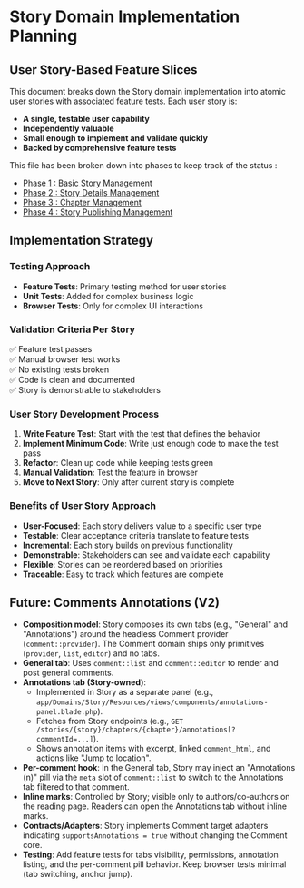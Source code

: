 # Story Domain Implementation Planning

## User Story-Based Feature Slices

This document breaks down the Story domain implementation into atomic user stories with associated feature tests. Each
user story is:

- **A single, testable user capability**
- **Independently valuable**
- **Small enough to implement and validate quickly**
- **Backed by comprehensive feature tests**

This file has been broken down into phases to keep track of the status :

- [Phase 1 : Basic Story Management](./Story_Implementation_Planning_Phase1.md)
- [Phase 2 : Story Details Management](./Story_Implementation_Planning_Phase2.md)
- [Phase 3 : Chapter Management](./Story_Implementation_Planning_Phase3.md)
- [Phase 4 : Story Publishing Management](./Story_Implementation_Planning_Phase4.md)

## Implementation Strategy

### **Testing Approach**

- **Feature Tests**: Primary testing method for user stories
- **Unit Tests**: Added for complex business logic
- **Browser Tests**: Only for complex UI interactions

### **Validation Criteria Per Story**

✅ Feature test passes  
✅ Manual browser test works  
✅ No existing tests broken  
✅ Code is clean and documented  
✅ Story is demonstrable to stakeholders

### **User Story Development Process**

1. **Write Feature Test**: Start with the test that defines the behavior
2. **Implement Minimum Code**: Write just enough code to make the test pass
3. **Refactor**: Clean up code while keeping tests green
4. **Manual Validation**: Test the feature in browser
5. **Move to Next Story**: Only after current story is complete

### **Benefits of User Story Approach**

- **User-Focused**: Each story delivers value to a specific user type
- **Testable**: Clear acceptance criteria translate to feature tests
- **Incremental**: Each story builds on previous functionality
- **Demonstrable**: Stakeholders can see and validate each capability
- **Flexible**: Stories can be reordered based on priorities
- **Traceable**: Easy to track which features are complete

## Future: Comments Annotations (V2)

- **Composition model**: Story composes its own tabs (e.g., "General" and "Annotations") around the headless Comment provider (`comment::provider`). The Comment domain ships only primitives (`provider`, `list`, `editor`) and no tabs.
- **General tab**: Uses `comment::list` and `comment::editor` to render and post general comments.
- **Annotations tab (Story-owned)**:
  - Implemented in Story as a separate panel (e.g., `app/Domains/Story/Resources/views/components/annotations-panel.blade.php`).
  - Fetches from Story endpoints (e.g., `GET /stories/{story}/chapters/{chapter}/annotations[?commentId=...]`).
  - Shows annotation items with excerpt, linked `comment_html`, and actions like "Jump to location".
- **Per-comment hook**: In the General tab, Story may inject an "Annotations (n)" pill via the `meta` slot of `comment::list` to switch to the Annotations tab filtered to that comment.
- **Inline marks**: Controlled by Story; visible only to authors/co-authors on the reading page. Readers can open the Annotations tab without inline marks.
- **Contracts/Adapters**: Story implements Comment target adapters indicating `supportsAnnotations = true` without changing the Comment core.
- **Testing**: Add feature tests for tabs visibility, permissions, annotation listing, and the per-comment pill behavior. Keep browser tests minimal (tab switching, anchor jump).
